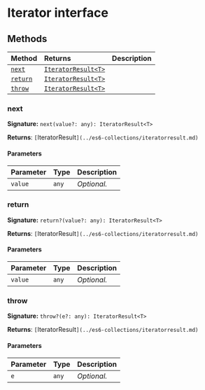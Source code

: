 # Iterator interface













## Methods

| Method	   |  Returns	| Description|
|:-------------|:-------|:-----------|
|[`next`](#next)      | [`IteratorResult<T>`](../es6-collections/iteratorresult.md) |  |
|[`return`](#return)      | [`IteratorResult<T>`](../es6-collections/iteratorresult.md) |  |
|[`throw`](#throw)      | [`IteratorResult<T>`](../es6-collections/iteratorresult.md) |  |




### next



**Signature:** ``next(value?: any): IteratorResult<T>``

**Returns**: `[`IteratorResult<T>`](../es6-collections/iteratorresult.md)`



#### Parameters


| Parameter	   | Type    | Description |
|:-------------|:---------------|:------------|
| `value`    | `any` | _Optional._ |


### return



**Signature:** ``return?(value?: any): IteratorResult<T>``

**Returns**: `[`IteratorResult<T>`](../es6-collections/iteratorresult.md)`



#### Parameters


| Parameter	   | Type    | Description |
|:-------------|:---------------|:------------|
| `value`    | `any` | _Optional._ |


### throw



**Signature:** ``throw?(e?: any): IteratorResult<T>``

**Returns**: `[`IteratorResult<T>`](../es6-collections/iteratorresult.md)`



#### Parameters


| Parameter	   | Type    | Description |
|:-------------|:---------------|:------------|
| `e`    | `any` | _Optional._ |

